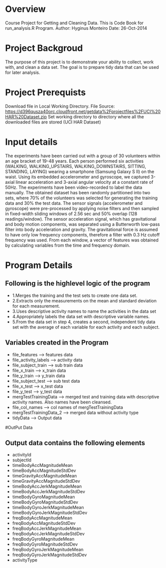 # Overview
Course Project for Getting and Cleaning Data.
This is Code Book for run_analysis.R Program.
Author: Hyginus Monteiro
Date: 26-Oct-2014

# Project Backgroud
The purpose of this project is to demonstrate your ability to collect, work with, and clean a data set. 
The goal is to prepare tidy data that can be used for later analysis. 

# Project Prerequists
Download file in Local Working Directory.
File Source: https://d396qusza40orc.cloudfront.net/getdata%2Fprojectfiles%2FUCI%20HAR%20Dataset.zip
Set working directory to directory where all the downloaded files are stored (UCI HAR Dataset)

# Input details
The experiments have been carried out with a group of 30 volunteers within an age bracket of 19-48 years. Each person performed six activities (WALKING, WALKING_UPSTAIRS, WALKING_DOWNSTAIRS, SITTING, STANDING, LAYING) wearing a smartphone (Samsung Galaxy S II) on the waist. Using its embedded accelerometer and gyroscope, we captured 3-axial linear acceleration and 3-axial angular velocity at a constant rate of 50Hz. The experiments have been video-recorded to label the data manually. The obtained dataset has been randomly partitioned into two sets, where 70% of the volunteers was selected for generating the training data and 30% the test data.
The sensor signals (accelerometer and gyroscope) were pre-processed by applying noise filters and then sampled in fixed-width sliding windows of 2.56 sec and 50% overlap (128 readings/window). The sensor acceleration signal, which has gravitational and body motion components, was separated using a Butterworth low-pass filter into body acceleration and gravity. The gravitational force is assumed to have only low frequency components, therefore a filter with 0.3 Hz cutoff frequency was used. From each window, a vector of features was obtained by calculating variables from the time and frequency domain. 


# Program Details
## Following is the highlevel logic of the program
* 1.Merges the training and the test sets to create one data set.
* 2.Extracts only the measurements on the mean and standard deviation for each measurement. 
* 3.Uses descriptive activity names to name the activities in the data set
* 4.Appropriately labels the data set with descriptive variable names. 
* 5.From the data set in step 4, creates a second, independent tidy data set with the average of each variable for each activity and each subject.

## Variables created in the Program
* file_features --> features data 
* file_activity_labels --> activity data
* file_subject_train --> sub train data
* file_x_train --> x_train data
* file_y_train --> y_train data
* file_subject_test --> sub test data 
* file_x_test --> x_test data
* file_y_test --> y_test data
* mergTestTrainingData --> merged test and training data with descriptive activity names. Also names have been cleansed.
* file_col_names --> col names of mergTestTrainingData
* mergTestTrainingData_2 --> merged data without activity type
* tidyData --> Output data

#OutPut Data
## Output data contains the following elements
* activityId
* subjectId
* timeBodyAccMagnitudeMean
* timeBodyAccMagnitudeStdDev
* timeGravityAccMagnitudeMean
* timeGravityAccMagnitudeStdDev
* timeBodyAccJerkMagnitudeMean
* timeBodyAccJerkMagnitudeStdDev
* timeBodyGyroMagnitudeMean
* timeBodyGyroMagnitudeStdDev
* timeBodyGyroJerkMagnitudeMean
* timeBodyGyroJerkMagnitudeStdDev
* freqBodyAccMagnitudeMean
* freqBodyAccMagnitudeStdDev
* freqBodyAccJerkMagnitudeMean
* freqBodyAccJerkMagnitudeStdDev
* freqBodyGyroMagnitudeMean
* freqBodyGyroMagnitudeStdDev
* freqBodyGyroJerkMagnitudeMean
* freqBodyGyroJerkMagnitudeStdDev
* activityType
